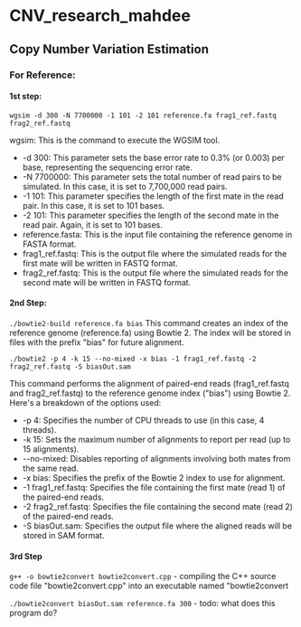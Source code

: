 # CNV_research_mahdee

## Copy Number Variation Estimation

### For Reference:

#### 1st step:

`wgsim -d 300 -N 7700000 -1 101 -2 101 reference.fa frag1_ref.fastq frag2_ref.fastq`

wgsim: This is the command to execute the WGSIM tool.
- -d 300: This parameter sets the base error rate to 0.3% (or 0.003) per base, representing the sequencing error rate.
- -N 7700000: This parameter sets the total number of read pairs to be simulated. In this case, it is set to 7,700,000 read pairs.
- -1 101: This parameter specifies the length of the first mate in the read pair. In this case, it is set to 101 bases.
- -2 101: This parameter specifies the length of the second mate in the read pair. Again, it is set to 101 bases.
- reference.fasta: This is the input file containing the reference genome in FASTA format.
- frag1_ref.fastq: This is the output file where the simulated reads for the first mate will be written in FASTQ format.
- frag2_ref.fastq: This is the output file where the simulated reads for the second mate will be written in FASTQ format.

#### 2nd Step:

`./bowtie2-build reference.fa bias`
This command creates an index of the reference genome (reference.fa) using Bowtie 2. The index will be stored in files with the prefix "bias" for future alignment.

`./bowtie2 -p 4 -k 15 --no-mixed -x bias -1 frag1_ref.fastq -2 frag2_ref.fastq -S biasOut.sam`

This command performs the alignment of paired-end reads (frag1_ref.fastq and frag2_ref.fastq) to the reference genome index ("bias") using Bowtie 2. Here's a breakdown of the options used:

- -p 4: Specifies the number of CPU threads to use (in this case, 4 threads).
- -k 15: Sets the maximum number of alignments to report per read (up to 15 alignments).
- --no-mixed: Disables reporting of alignments involving both mates from the same read.
- -x bias: Specifies the prefix of the Bowtie 2 index to use for alignment.
- -1 frag1_ref.fastq: Specifies the file containing the first mate (read 1) of the paired-end reads.
- -2 frag2_ref.fastq: Specifies the file containing the second mate (read 2) of the paired-end reads.
- -S biasOut.sam: Specifies the output file where the aligned reads will be stored in SAM format.

#### 3rd Step
`g++ -o bowtie2convert bowtie2convert.cpp` - compiling the C++ source code file "bowtie2convert.cpp" into an executable named "bowtie2convert 

`./bowtie2convert biasOut.sam reference.fa 300` - todo: what does this program do?
